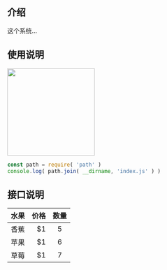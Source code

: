 ## 介绍

这个系统...

## 使用说明

<img src="https://haitao.nos.netease.com/d4caa92f-aab1-4853-b762-18a1fe337e0a_1200_1200.jpeg" height="200px" alt="">

```js
const path = require( 'path' )
console.log( path.join( __dirname, 'index.js' ) )
```

## 接口说明

| 水果     |   价格 |  数量  |
| -------- | ------:|:------:|
| 香蕉     |     $1 |   5    |
| 苹果     |     $1 |   6    |
| 草莓     |     $1 |   7    |
